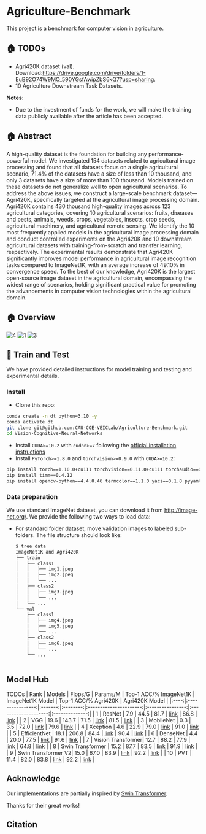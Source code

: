 # Agriculture-Benchmark
This project is a benchmark for computer vision in agriculture.

## 🏠 TODOs
* Agri420K dataset (val).    Download:https://drive.google.com/drive/folders/1-EuB92O74W9MO_590YGsfAwipZbS6kQ7?usp=sharing.
* 10 Agriculture Downstream Task Datasets.

**Notes**:
- Due to the investment of funds for the work, we will make the training data publicly available after the article has been accepted.


## 🏠 Abstract
A high-quality dataset is the foundation for building any performance-powerful model. We investigated 154 datasets related to agricultural image processing and found that all datasets focus on a single agricultural scenario, 71.4% of the datasets have a size of less than 10 thousand, and only 3 datasets have a size of more than 100 thousand. Models trained on these datasets do not generalize well to open agricultural scenarios. To address the above issues, we construct a large-scale benchmark dataset—Agri420K, specifically targeted at the agricultural image processing domain. Agri420K contains 430 thousand high-quality images across 123 agricultural categories, covering 10 agricultural scenarios: fruits, diseases and pests, animals, weeds, crops, vegetables, insects, crop seeds, agricultural machinery, and agricultural remote sensing. We identify the 10 most frequently applied models in the agricultural image processing domain and conduct controlled experiments on the Agri420K and 10 downstream agricultural datasets with training-from-scratch and transfer learning, respectively. The experimental results demonstrate that Agri420K significantly improves model performance in agricultural image recognition tasks compared to ImageNet1K, with an average increase of 49.10% in convergence speed. To the best of our knowledge, Agri420K is the largest open-source image dataset in the agricultural domain, encompassing the widest range of scenarios, holding significant practical value for promoting the advancements in computer vision technologies within the agricultural domain.

## 🏠 Overview
![4](https://github.com/user-attachments/assets/e4f366c9-dff2-4d7e-8e1b-ad39e4f9cb42)
![1](https://github.com/user-attachments/assets/f3bf3c4b-96e7-4902-8f8f-8594abeec8c1)
![3](https://github.com/user-attachments/assets/c60916a9-3189-407d-b90a-1d7c6a157648)


## 🎁 Train and Test
We have provided detailed instructions for model training and testing and experimental details. 

### Install
- Clone this repo:

```bash
conda create -n dt python=3.10 -y
conda activate dt
git clone git@github.com:CAU-COE-VEICLab/Agriculture-Benchmark.git
cd Vision-Cognitive-Neural-Networks
```
- Install `CUDA>=10.2` with `cudnn>=7` following
  the [official installation instructions](https://docs.nvidia.com/cuda/cuda-installation-guide-linux/index.html)
- Install `PyTorch>=1.8.0` and `torchvision>=0.9.0` with `CUDA>=10.2`:

```bash
pip install torch==1.10.0+cu111 torchvision==0.11.0+cu111 torchaudio==0.10.0 -f https://download.pytorch.org/whl/torch_stable.html
pip install timm==0.4.12
pip install opencv-python==4.4.0.46 termcolor==1.1.0 yacs==0.1.8 pyyaml scipy
```


### Data preparation
We use standard ImageNet dataset, you can download it from http://image-net.org/. We provide the following two ways to
load data:

- For standard folder dataset, move validation images to labeled sub-folders. The file structure should look like:
  ```bash
  $ tree data
  ImageNet1K and Agri420K
  ├── train
  │   ├── class1
  │   │   ├── img1.jpeg
  │   │   ├── img2.jpeg
  │   │   └── ...
  │   ├── class2
  │   │   ├── img3.jpeg
  │   │   └── ...
  │   └── ...
  └── val
      ├── class1
      │   ├── img4.jpeg
      │   ├── img5.jpeg
      │   └── ...
      ├── class2
      │   ├── img6.jpeg
      │   └── ...
      └── ...
 
  ```

## Model Hub
TODOs
| Rank | Models           | Flops/G | Params/M | Top-1 ACC/% ImageNet1K | ImageNet1K Model | Top-1 ACC/% Agri420K | Agri420K Model |
|:----:|:----------------:|:-------:|:--------:|:----------------------:|:----------------:|:--------------------:|:--------------:|
|  1   | ResNet           |   7.9   |   44.5   |          81.7          |      [link]()    |          86.8        |     [link]()   |
|  2   | VGG              |  19.6   |  143.7   |          71.5          |      [link]()    |          81.5        |     [link]()   |
|  3   | MobileNet        |   0.3   |    3.5   |          72.0          |      [link]()    |          79.6        |     [link]()   |
|  4   | Xception         |   4.6   |   22.9   |          79.0          |      [link]()    |          91.0        |     [link]()   |
|  5   | EfficientNet     |  18.1   |  206.8   |          84.4          |      [link]()    |          90.4        |     [link]()   |
|  6   | DenseNet         |   4.4   |   20.0   |          77.5          |      [link]()    |          91.6        |     [link]()   |
|  7   | Vision Transformer|  12.7  |   88.2   |          77.9          |      [link]()    |          64.8        |     [link]()   |
|  8   | Swin Transformer |  15.2   |   87.7   |          83.5          |      [link]()    |          91.9        |     [link]()   |
|  9   | Swin Transformer V2| 15.0  |   67.0   |          83.9          |      [link]()    |          92.2        |     [link]()   |
| 10   | PVT              |  11.4   |   82.0   |          83.8          |      [link]()    |          92.2        |     [link]()   |



## Acknowledge

Our implementations are partially inspired by [Swin Transformer](https://github.com/microsoft/Swin-Transformer).

Thanks for their great works!

## Citation
